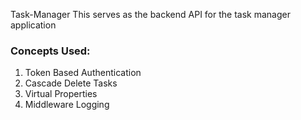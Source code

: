 Task-Manager
This serves as the backend API for the task manager application 

### Concepts Used:
1. Token Based Authentication
2. Cascade Delete Tasks
3. Virtual Properties
4. Middleware Logging

